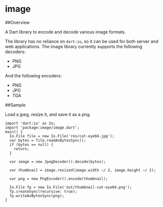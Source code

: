 # image

##Overview

A Dart library to encode and decode various image formats.

The library has no reliance on `dart:io`, so it can be used for both server and
web applications. The image library currently supports the following decoders:

- PNG
- JPG 

And the following encoders:

- PNG
- JPG
- TGA

##Sample

Load a jpeg, resize it, and save it as a png.

    import 'dart:io' as Io;
    import 'package:image/image.dart';
    main() {
      Io.File file = new Io.File('res/cat-eye04.jpg');
      var bytes = file.readAsBytesSync();
      if (bytes == null) {
        return;
      }
    
      var image = new JpegDecoder().decode(bytes);
    
      var thumbnail = image.resized(image.width ~/ 2, image.height ~/ 2);
    
      var png = new PngEncoder().encode(thumbnail);
    
      Io.File fp = new Io.File('out/thumbnail-cat-eye04.png');
      fp.createSync(recursive: true);
      fp.writeAsBytesSync(png);
    }

